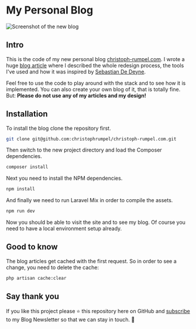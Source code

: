 # My Personal Blog

![Screenshot of the new blog](https://christoph-rumpel.com/images/blog/cr18_new_home.png)

## Intro
 This is the code of my new personal blog [christoph-rumpel.com](https://christoph-rumpel.com). I wrote a huge [blog article](https://christoph-rumpel.com/2018/01/how-i-redesigned-my-blog-and-moved-it-from-jekyll-to-laravel) where I described the whole redesign process, the tools I've used and how it was inspired by [Sebastian De Deyne](https://sebastiandedeyne.com).
 
 Feel free to use the code to play around with the stack and to see how it is implemented. You can also create your own blog of it, that is totally fine. But: **Please do not use any of my articles and my design!**
 
 ## Installation
 
 To install the blog clone the repository first.
 ``` bash
git clone git@github.com:christophrumpel/christoph-rumpel.com.git
 ```
Then switch to the new project directory and load the Composer dependencies.
 ``` bash
composer install
 ```
Next you need to install the NPM dependencies.
 ``` bash
npm install
 ```
And finally we need to run Laravel Mix in order to compile the assets.
``` bash
npm run dev
```

Now you should be able to visit the site and to see my blog. Of course you need to have a local environment setup already.

## Good to know

The blog articles get cached with the first request. So in order to see a change, you need to delete the cache:
``` bash
php artisan cache:clear
```

## Say thank you

If you like this project please ⭐️ this repository here on GitHub and [subscribe](http://eepurl.com/dixWGT) to my Blog Newsletter so that we can stay in touch. 🙂
